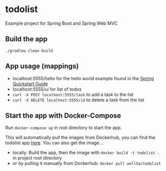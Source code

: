 # todolist
Example project for Spring Boot and Spring Web MVC

## Build the app

```
./gradlew clean build
```

## App usage (mappings)

* localhost:5555/hello for the hello world example found in the [Spring Quickstart Guide](https://spring.io/quickstart)
* localhost:5555/ui for list of todos
* `curl -X POST localhost:5555/task` to add a task to the list
* `curl -X DELETE localhost:5555/id` to delete a task from the list

## Start the app with Docker-Compose

Run `docker-compose up` in root directory to start the app.

This will automatically pull the images from Dockerhub, you can find the todolist app [here](https://hub.docker.com/r/well5a/todolist).
You can also get the image...

* locally: Build the app, then the image with `docker build -t todolist .` in project root directory
* or by pulling it manually from Dockerhub: `docker pull well5a/todolist`
